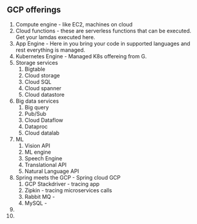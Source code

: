 ## GCP offerings 

1. Compute engine - like EC2, machines on cloud
2. Cloud functions - these are serverless functions that can be executed. Get your lamdas executed here. 
3. App Engine - Here in you bring your code in supported languages and rest everything is managed. 
4. Kubernetes Engine - Managed K8s offereing from G.  
5. Storage services 
   1. Bigtable
   2. Cloud storage
   3. Cloud SQL
   4. Cloud spanner
   5. Cloud datastore
6. Big data services
   1. Big query
   2. Pub/Sub
   3. Cloud Dataflow
   4. Dataproc
   5. Cloud datalab
7. ML 
	1. Vision API
	2. ML engine
	3. Speech Engine
	4. Translational API
	5. Natural Language API
8. Spring meets the GCP - Spring cloud GCP
	1. GCP Stackdriver - tracing app
	2. Zipkin - tracing microservices calls
	3. Rabbit MQ - 
	4. MySQL - 
9. 
10. 
<!--stackedit_data:
eyJoaXN0b3J5IjpbLTE4MTM3NTY0NThdfQ==
-->